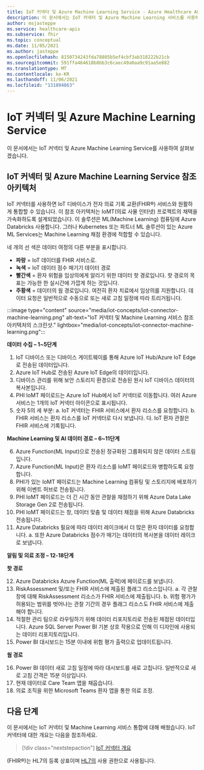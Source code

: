 ```yaml
---
title: IoT 커넥터 및 Azure Machine Learning Service - Azure Healthcare API
description: 이 문서에서는 IoT 커넥터 및 Azure Machine Learning 서비스를 사용하는 방법을 알아봅니다.
author: msjasteppe
ms.service: healthcare-apis
ms.subservice: fhir
ms.topic: conceptual
ms.date: 11/05/2021
ms.author: jasteppe
ms.openlocfilehash: 8150734243fda78805b5ef4cbf3ab318222b21cb
ms.sourcegitcommit: 591ffa464618b8bb3c6caec49a0aa9c91aa5e882
ms.translationtype: MT
ms.contentlocale: ko-KR
ms.lasthandoff: 11/06/2021
ms.locfileid: "131894863"
---
```

# <a name="iot-connector-and-azure-machine-learning-service"></a>IoT 커넥터 및 Azure Machine Learning Service

이 문서에서는 IoT 커넥터 및 Azure Machine Learning Service를 사용하여 살펴보겠습니다.

## <a name="iot-connector-and-azure-machine-learning-service-reference-architecture"></a>IoT 커넥터 및 Azure Machine Learning Service 참조 아키텍처

IoT 커넥터를 사용하면 IoT 디바이스가 전자 의료 기록 교환(FHIR&#174;) 서비스와 원활하게 통합할 수 있습니다. 이 참조 아키텍처는 IoMT(의료 사물 인터넷) 프로젝트의 채택을 가속화하도록 설계되었습니다. 이 솔루션은 ML(Machine Learning) 컴퓨팅에 Azure Databricks 사용합니다. 그러나 Kubernetes 또는 파트너 ML 솔루션이 있는 Azure ML Services는 Machine Learning 채점 환경에 적합할 수 있습니다.

네 개의 선 색은 데이터 여정의 다른 부분을 표시합니다.

- **파랑** = IoT 데이터를 FHIR 서비스로.
- **녹색** = IoT 데이터 점수 매기기 데이터 경로
- **빨간색** = 환자 위험을 임상의에게 알리기 위한 데이터 핫 경로입니다. 핫 경로의 목표는 가능한 한 실시간에 가깝게 하는 것입니다.
- **주황색** = 데이터의 웜 경로입니다. 여전히 환자 치료에서 임상의를 지원합니다. 데이터 요청은 일반적으로 수동으로 또는 새로 고침 일정에 따라 트리거됩니다.

:::image type="content" source="media/iot-concepts/iot-connector-machine-learning.png" alt-text="IoT 커넥터 및 Machine Learning 서비스 참조 아키텍처의 스크린샷." lightbox="media/iot-concepts/iot-connector-machine-learning.png":::

**데이터 수집 – 1~5단계**

1. IoT 디바이스 또는 디바이스 게이트웨이를 통해 Azure IoT Hub/Azure IoT Edge로 전송된 데이터입니다.
2. Azure IoT Hub로 전송된 Azure IoT Edge의 데이터입니다.
3. 디바이스 관리를 위해 보안 스토리지 환경으로 전송된 원시 IoT 디바이스 데이터의 복사본입니다.
4. PHI IoMT 페이로드는 Azure IoT Hub에서 IoT 커넥터로 이동합니다. 여러 Azure 서비스는 1개의 IoT 커넥터 아이콘으로 표시됩니다.
5. 숫자 5의 세 부분: a. IoT 커넥터는 FHIR 서비스에서 환자 리소스를 요청합니다. b. FHIR 서비스는 환자 리소스를 IoT 커넥터로 다시 보냅니다. 다. IoT 환자 관찰은 FHIR 서비스에 기록됩니다.

**Machine Learning 및 AI 데이터 경로 – 6~11단계**

6. Azure Function(ML Input)으로 전송된 정규화된 그룹화되지 않은 데이터 스트림입니다.
7. Azure Function(ML Input)은 환자 리소스를 IoMT 페이로드와 병합하도록 요청합니다.
8. PHI가 있는 IoMT 페이로드는 Machine Learning 컴퓨팅 및 스토리지에 배포하기 위해 이벤트 허브로 전송됩니다.
9. PHI IoMT 페이로드는 더 긴 시간 동안 관찰을 채점하기 위해 Azure Data Lake Storage Gen 2로 전송됩니다.
10. PHI IoMT 페이로드는 창, 데이터 맞춤 및 데이터 채점을 위해 Azure Databricks 전송됩니다.
11. Azure Databricks 필요에 따라 데이터 레이크에서 더 많은 환자 데이터를 요청합니다. a. 또한 Azure Databricks 점수가 매기는 데이터의 복사본을 데이터 레이크로 보냅니다.

**알림 및 의료 조정 – 12-18단계**

**핫 경로**

12. Azure Databricks Azure Function(ML 출력)에 페이로드를 보냅니다.
13. RiskAssessment 및/또는 FHIR 서비스에 제출된 플래그 리소스입니다. a. 각 관찰 창에 대해 RiskAssessment 리소스가 FHIR 서비스에 제출됩니다. b. 위험 평가가 허용되는 범위를 벗어나는 관찰 기간의 경우 플래그 리소스도 FHIR 서비스에 제출해야 합니다.
14. 적절한 관리 팀으로 라우팅하기 위해 데이터 리포지토리로 전송된 채점된 데이터입니다. Azure SQL Server Power BI 기본 상호 작용으로 인해 이 디자인에 사용되는 데이터 리포지토리입니다.
15. Power BI 대시보드는 15분 이내에 위험 평가 출력으로 업데이트됩니다.

**웜 경로**

16. Power BI 데이터 새로 고침 일정에 따라 대시보드를 새로 고칩니다. 일반적으로 새로 고침 간격은 15분 이상입니다.
17. 현재 데이터로 Care Team 앱을 채웁습니다.
18. 의료 조직을 위한 Microsoft Teams 환자 앱을 통한 의료 조정.

## <a name="next-steps"></a>다음 단계

이 문서에서는 IoT 커넥터 및 Machine Learning 서비스 통합에 대해 배웠습니다. IoT 커넥터에 대한 개요는 다음을 참조하세요.

>[!div class="nextstepaction"]
>[IoT 커넥터 개요](iot-connector-overview.md)

(FHIR&#174;)는 HL7의 등록 상표이며 [HL7의](https://hl7.org/fhir/) 사용 권한으로 사용됩니다.
